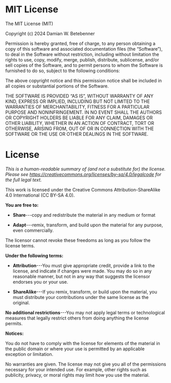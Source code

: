 # MIT License
The MIT License (MIT)

Copyright (c) 2024 Damian W. Betebenner

Permission is hereby granted, free of charge, to any person obtaining a copy
of this software and associated documentation files (the “Software”), to deal
in the Software without restriction, including without limitation the rights
to use, copy, modify, merge, publish, distribute, sublicense, and/or sell
copies of the Software, and to permit persons to whom the Software is
furnished to do so, subject to the following conditions:

The above copyright notice and this permission notice shall be included in
all copies or substantial portions of the Software.

THE SOFTWARE IS PROVIDED “AS IS”, WITHOUT WARRANTY OF ANY KIND, EXPRESS OR
IMPLIED, INCLUDING BUT NOT LIMITED TO THE WARRANTIES OF MERCHANTABILITY,
FITNESS FOR A PARTICULAR PURPOSE AND NONINFRINGEMENT. IN NO EVENT SHALL THE
AUTHORS OR COPYRIGHT HOLDERS BE LIABLE FOR ANY CLAIM, DAMAGES OR OTHER
LIABILITY, WHETHER IN AN ACTION OF CONTRACT, TORT OR OTHERWISE, ARISING FROM,
OUT OF OR IN CONNECTION WITH THE SOFTWARE OR THE USE OR OTHER DEALINGS IN
THE SOFTWARE.


# License

*This is a human-readable summary of (and not a substitute for) the license.
Please see https://creativecommons.org/licenses/by-sa/4.0/legalcode for the full legal text.*

This work is licensed under the Creative Commons Attribution-ShareAlike 4.0 International (CC BY-SA 4.0).

**You are free to:**

- **Share**---copy and redistribute the material in any medium or format

- **Adapt**---remix, transform, and build upon the material for any purpose, 
even commercially. 

The licensor cannot revoke these freedoms as long as you follow the license terms.

**Under the following terms:**

- **Attribution**---You must give appropriate credit, provide a link to the license, 
and indicate if changes were made. You may do so in any reasonable manner, 
but not in any way that suggests the licensor endorses you or your use.

- **ShareAlike**---If you remix, transform, or build upon the material, 
you must distribute your contributions under the same license as the original.

**No additional restrictions**---You may not apply legal terms or technological measures that 
legally restrict others from doing anything the license permits. 

**Notices:**

You do not have to comply with the license for elements of the material in the public domain 
or where your use is permitted by an applicable exception or limitation. 

No warranties are given. The license may not give you all of the
permissions necessary for your intended use. For example, other rights
such as publicity, privacy, or moral rights may limit how you use the
material.
